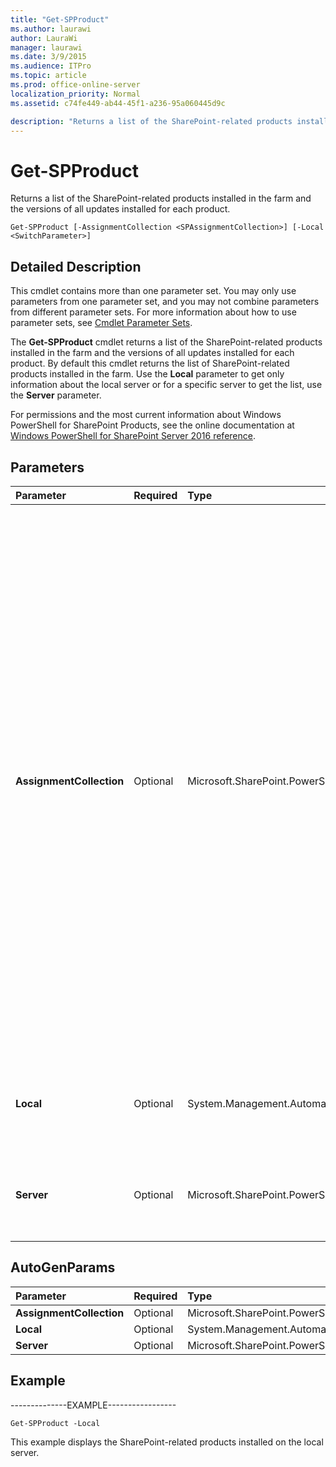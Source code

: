 ```yaml
---
title: "Get-SPProduct"
ms.author: laurawi
author: LauraWi
manager: laurawi
ms.date: 3/9/2015
ms.audience: ITPro
ms.topic: article
ms.prod: office-online-server
localization_priority: Normal
ms.assetid: c74fe449-ab44-45f1-a236-95a060445d9c

description: "Returns a list of the SharePoint-related products installed in the farm and the versions of all updates installed for each product."
---
```


# Get-SPProduct

Returns a list of the SharePoint-related products installed in the farm and the versions of all updates installed for each product.
  
```
Get-SPProduct [-AssignmentCollection <SPAssignmentCollection>] [-Local <SwitchParameter>]
```

## Detailed Description

This cmdlet contains more than one parameter set. You may only use parameters from one parameter set, and you may not combine parameters from different parameter sets. For more information about how to use parameter sets, see [Cmdlet Parameter Sets](https://go.microsoft.com/fwlink/?LinkID=187810).
  
The **Get-SPProduct** cmdlet returns a list of the SharePoint-related products installed in the farm and the versions of all updates installed for each product. By default this cmdlet returns the list of SharePoint-related products installed in the farm. Use the **Local** parameter to get only information about the local server or for a specific server to get the list, use the **Server** parameter. 
  
For permissions and the most current information about Windows PowerShell for SharePoint Products, see the online documentation at [Windows PowerShell for SharePoint Server 2016 reference](https://go.microsoft.com/fwlink/p/?LinkId=671715).
  
## Parameters

|**Parameter**|**Required**|**Type**|**Description**|
|:-----|:-----|:-----|:-----|
|**AssignmentCollection** <br/> |Optional  <br/> |Microsoft.SharePoint.PowerShell.SPAssignmentCollection  <br/> |Manages objects for the purpose of proper disposal. Use of objects, such as **SPWeb** or **SPSite**, can use large amounts of memory and use of these objects in Windows PowerShell scripts requires proper memory management. Using the **SPAssignment** object, you can assign objects to a variable and dispose of the objects after they are needed to free up memory. When **SPWeb**, **SPSite**, or **SPSiteAdministration** objects are used, the objects are automatically disposed of if an assignment collection or the **Global** parameter is not used.  <br/> > [!NOTE]> When the **Global** parameter is used, all objects are contained in the global store. If objects are not immediately used, or disposed of by using the **Stop-SPAssignment** command, an out-of-memory scenario can occur.           |
|**Local** <br/> |Optional  <br/> |System.Management.Automation.SwitchParameter  <br/> |Returns product and update information for only the local computer. If you use the **Local** parameter, you cannot use the **Server** parameter.  <br/> |
|**Server** <br/> |Optional  <br/> |Microsoft.SharePoint.PowerShell.SPServerPipeBind  <br/> |Returns product and update information for a specified server. If you use the **Server** parameter, you cannot use the **Local** parameter.  <br/> |
   
## AutoGenParams

|**Parameter**|**Required**|**Type**|**Description**|
|:-----|:-----|:-----|:-----|
|**AssignmentCollection** <br/> |Optional  <br/> |Microsoft.SharePoint.PowerShell.SPAssignmentCollection  <br/> ||
|**Local** <br/> |Optional  <br/> |System.Management.Automation.SwitchParameter  <br/> ||
|**Server** <br/> |Optional  <br/> |Microsoft.SharePoint.PowerShell.SPServerPipeBind  <br/> ||
   
## Example

--------------EXAMPLE-----------------
  
```
Get-SPProduct -Local
```

This example displays the SharePoint-related products installed on the local server.
  

